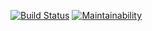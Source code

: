 [![Build Status](https://travis-ci.org/berpress/python-project-lvl2.svg?branch=master)](https://travis-ci.org/berpress/python-project-lvl2)
[![Maintainability](https://api.codeclimate.com/v1/badges/af20f096ba6001823e65/maintainability)](https://codeclimate.com/github/berpress/python-project-lvl2/maintainability)
